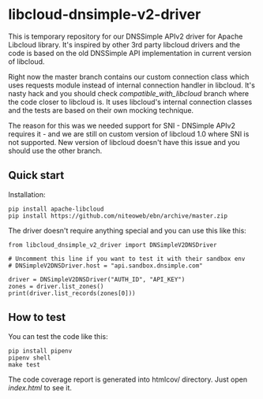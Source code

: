 # libcloud-dnsimple-v2-driver

This is temporary repository for our DNSSimple APIv2 driver for Apache Libcloud library.
It's inspired by other 3rd party libcloud drivers and the code is based on the old
DNSSimple API implementation in current version of libcloud.

Right now the master branch contains our custom connection class which uses requests
module instead of internal connection handler in libcloud. It's nasty hack and you
should check *compatible_with_libcloud* branch where the code closer to libcloud is.
It uses libcloud's internal connection classes and the tests are based on their
own mocking technique.

The reason for this was we needed support for SNI - DNSimple APIv2 requires it -
and we are still on custom version of libcloud 1.0 where SNI is not supported.
New version of libcloud doesn't have this issue and you should use the other branch.

## Quick start

Installation:

    pip install apache-libcloud
    pip install https://github.com/niteoweb/ebn/archive/master.zip

The driver doesn't require anything special and you can use this like this:

    from libcloud_dnsimple_v2_driver import DNSimpleV2DNSDriver
    
    # Uncomment this line if you want to test it with their sandbox env
    # DNSimpleV2DNSDriver.host = "api.sandbox.dnsimple.com"
    
    driver = DNSimpleV2DNSDriver("AUTH_ID", "API_KEY")
    zones = driver.list_zones()
    print(driver.list_records(zones[0]))

## How to test

You can test the code like this:

    pip install pipenv
    pipenv shell
    make test

The code coverage report is generated into htmlcov/ directory. Just open *index.html* to see it.